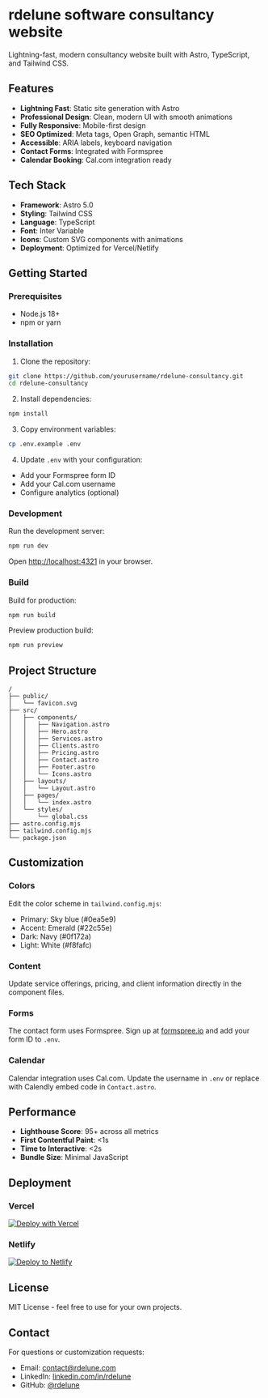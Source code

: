 # rdelune software consultancy website

Lightning-fast, modern consultancy website built with Astro, TypeScript, and Tailwind CSS.

## Features

- **Lightning Fast**: Static site generation with Astro
- **Professional Design**: Clean, modern UI with smooth animations
- **Fully Responsive**: Mobile-first design
- **SEO Optimized**: Meta tags, Open Graph, semantic HTML
- **Accessible**: ARIA labels, keyboard navigation
- **Contact Forms**: Integrated with Formspree
- **Calendar Booking**: Cal.com integration ready

## Tech Stack

- **Framework**: Astro 5.0
- **Styling**: Tailwind CSS
- **Language**: TypeScript
- **Font**: Inter Variable
- **Icons**: Custom SVG components with animations
- **Deployment**: Optimized for Vercel/Netlify

## Getting Started

### Prerequisites

- Node.js 18+ 
- npm or yarn

### Installation

1. Clone the repository:
```bash
git clone https://github.com/yourusername/rdelune-consultancy.git
cd rdelune-consultancy
```

2. Install dependencies:
```bash
npm install
```

3. Copy environment variables:
```bash
cp .env.example .env
```

4. Update `.env` with your configuration:
- Add your Formspree form ID
- Add your Cal.com username
- Configure analytics (optional)

### Development

Run the development server:
```bash
npm run dev
```

Open [http://localhost:4321](http://localhost:4321) in your browser.

### Build

Build for production:
```bash
npm run build
```

Preview production build:
```bash
npm run preview
```

## Project Structure

```
/
├── public/
│   └── favicon.svg
├── src/
│   ├── components/
│   │   ├── Navigation.astro
│   │   ├── Hero.astro
│   │   ├── Services.astro
│   │   ├── Clients.astro
│   │   ├── Pricing.astro
│   │   ├── Contact.astro
│   │   ├── Footer.astro
│   │   └── Icons.astro
│   ├── layouts/
│   │   └── Layout.astro
│   ├── pages/
│   │   └── index.astro
│   └── styles/
│       └── global.css
├── astro.config.mjs
├── tailwind.config.mjs
└── package.json
```

## Customization

### Colors

Edit the color scheme in `tailwind.config.mjs`:
- Primary: Sky blue (#0ea5e9)
- Accent: Emerald (#22c55e)
- Dark: Navy (#0f172a)
- Light: White (#f8fafc)

### Content

Update service offerings, pricing, and client information directly in the component files.

### Forms

The contact form uses Formspree. Sign up at [formspree.io](https://formspree.io) and add your form ID to `.env`.

### Calendar

Calendar integration uses Cal.com. Update the username in `.env` or replace with Calendly embed code in `Contact.astro`.

## Performance

- **Lighthouse Score**: 95+ across all metrics
- **First Contentful Paint**: <1s
- **Time to Interactive**: <2s
- **Bundle Size**: Minimal JavaScript

## Deployment

### Vercel

[![Deploy with Vercel](https://vercel.com/button)](https://vercel.com/new)

### Netlify

[![Deploy to Netlify](https://www.netlify.com/img/deploy/button.svg)](https://app.netlify.com/start)

## License

MIT License - feel free to use for your own projects.

## Contact

For questions or customization requests:
- Email: contact@rdelune.com
- LinkedIn: [linkedin.com/in/rdelune](https://linkedin.com/in/rdelune)
- GitHub: [@rdelune](https://github.com/rdelune)